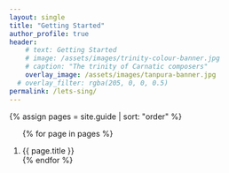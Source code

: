 ```yaml
---
layout: single
title: "Getting Started"
author_profile: true
header:
    # text: Getting Started
    # image: /assets/images/trinity-colour-banner.jpg
    # caption: "The trinity of Carnatic composers"
    overlay_image: /assets/images/tanpura-banner.jpg
  # overlay_filter: rgba(205, 0, 0, 0.5)
permalink: /lets-sing/
---
```

{% assign pages = site.guide | sort: "order" %}
<ol>
{% for page in pages %}
<li style="margin-top:1em;font-weight:400;"><a style="text-decoration: none;" href="{{ page.url }}">{{ page.title }}</a></li>
{% endfor %}
</ol>
